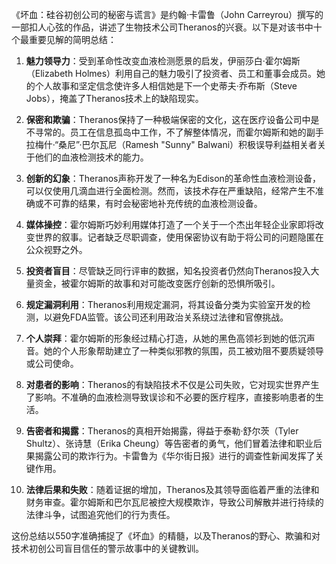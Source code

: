 《坏血：硅谷初创公司的秘密与谎言》是约翰·卡雷鲁（John Carreyrou）撰写的一部扣人心弦的作品，讲述了生物技术公司Theranos的兴衰。以下是对该书中十个最重要见解的简明总结：

1. **魅力领导力**：受到革命性改变血液检测愿景的启发，伊丽莎白·霍尔姆斯（Elizabeth Holmes）利用自己的魅力吸引了投资者、员工和董事会成员。她的个人故事和坚定信念使许多人相信她是下一个史蒂夫·乔布斯（Steve Jobs），掩盖了Theranos技术上的缺陷现实。

2. **保密和欺骗**：Theranos保持了一种极端保密的文化，这在医疗设备公司中是不寻常的。员工在信息孤岛中工作，不了解整体情况，而霍尔姆斯和她的副手拉梅什·“桑尼”·巴尔瓦尼（Ramesh "Sunny" Balwani）积极误导利益相关者关于他们的血液检测技术的能力。

3. **创新的幻象**：Theranos声称开发了一种名为Edison的革命性血液检测设备，可以仅使用几滴血进行全面检测。然而，该技术存在严重缺陷，经常产生不准确或不可靠的结果，有时会秘密地补充传统的血液检测设备。

4. **媒体操控**：霍尔姆斯巧妙利用媒体打造了一个关于一个杰出年轻企业家即将改变世界的叙事。记者缺乏尽职调查，使用保密协议有助于将公司的问题隐匿在公众视野之外。

5. **投资者盲目**：尽管缺乏同行评审的数据，知名投资者仍然向Theranos投入大量资金，被霍尔姆斯的故事和对可能改变医疗创新的恐惧所吸引。

6. **规定漏洞利用**：Theranos利用规定漏洞，将其设备分类为实验室开发的检测，以避免FDA监管。该公司还利用政治关系绕过法律和官僚挑战。

7. **个人崇拜**：霍尔姆斯的形象经过精心打造，从她的黑色高领衫到她的低沉声音。她的个人形象帮助建立了一种类似邪教的氛围，员工被劝阻不要质疑领导或公司使命。

8. **对患者的影响**：Theranos的有缺陷技术不仅是公司失败，它对现实世界产生了影响。不准确的血液检测导致误诊和不必要的医疗程序，直接影响患者的生活。

9. **告密者和揭露**：Theranos的真相开始揭露，得益于泰勒·舒尔茨（Tyler Shultz）、张诗慧（Erika Cheung）等告密者的勇气，他们冒着法律和职业后果揭露公司的欺诈行为。卡雷鲁为《华尔街日报》进行的调查性新闻发挥了关键作用。

10. **法律后果和失败**：随着证据的增加，Theranos及其领导面临着严重的法律和财务审查。霍尔姆斯和巴尔瓦尼被控大规模欺诈，导致公司解散并进行持续的法律斗争，试图追究他们的行为责任。

这份总结以550字准确捕捉了《坏血》的精髓，以及Theranos的野心、欺骗和对技术初创公司盲目信任的警示故事中的关键教训。